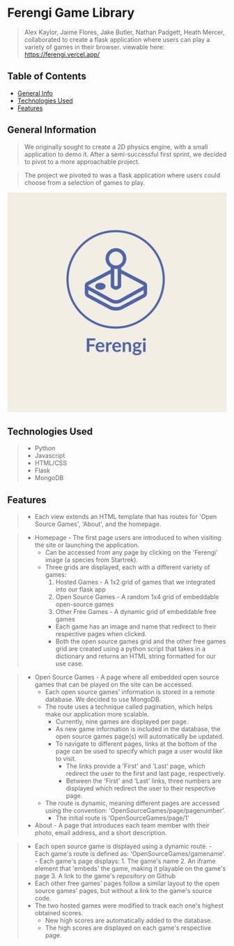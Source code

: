 # Ferengi Game Library
> Alex Kaylor, Jaime Flores, Jake Butler, Nathan Padgett, Heath Mercer, collaborated
> to create a flask application where users can play a variety of games in their browser.
viewable here: https://ferengi.vercel.app/

## Table of Contents
* [General Info](#general-information)
* [Technologies Used](#technologies-used)
* [Features](#features)
<!-- * [License](#license) -->

## General Information
> We originally sought to create a 2D physics engine, with a small application to demo it.
> After a semi-successful first sprint, we decided to pivot to a more approachable project.

> The project we pivoted to was a flask application where users could choose from a selection of games to play.

![Template Logo](./img/Ferengi-logos.jpeg)



## Technologies Used
> - Python
> - Javascript
> - HTML/CSS
> - Flask
> - MongoDB


## Features

> - Each view extends an HTML template that has routes for 'Open Source Games', 'About', and the homepage.

> - Homepage - The first page users are introduced to when visiting the site or launching the application.
>    - Can be accessed from any page by clicking on the 'Ferengi' image (a species from Startrek).
>    - Three grids are displayed, each with a different variety of games:
>        1. Hosted Games - A 1x2 grid of games that we integrated into our flask app
>        2. Open Source Games - A random 1x4 grid of embeddable open-source games
>        3. Other Free Games - A dynamic grid of embeddable free games
>        - Each game has an image and name that redirect to their respective pages when clicked.
>        - Both the open source games grid and the other free games grid are created using a python script that takes in a dictionary and returns an HTML string formatted for our use case.
>  

> - Open Source Games - A page where all embedded open source games that can be played on the site can be accessed.
>     - Each open source games' information is stored in a remote database. We decided to use MongoDB.
>     - The route uses a technique called pagination, which helps make our application more scalable.
>         - Currently, nine games are displayed per page.
>         - As new game information is included in the database, the open source games page(s) will automatically be updated.
>         - To navigate to different pages, links at the bottom of the page can be used to specify which page a user would like to visit.
>             - The links provide a 'First' and 'Last' page, which redirect the user to the first and last page, respectively.
>             - Between the 'First' and 'Last' links, three numbers are displayed which redirect the user to their respective page.
>     - The route is dynamic, meaning different pages are accessed using the convention: 'OpenSourceGames/page/pagenumber'.
>         - The initial route is 'OpenSourceGames/page/1'
> - About - A page that introduces each team member with their photo, email address, and a short description.

> - Each open source game is displayed using a dynamic route.
>       - Each game's route is defined as: 'OpenSourceGames/gamename'.
>       - Each game's page displays:
>           1. The game's name
>           2. An iframe element that 'embeds' the game, making it playable on the game's page
>           3. A link to the game's repository on Github
> - Each other free games' pages follow a similar layout to the open source games' pages, but without a link to the game's source code.
> - The two hosted games were modified to track each one's highest obtained scores.
>     - New high scores are automatically added to the database.
>     - The high scores are displayed on each game's respective page.



